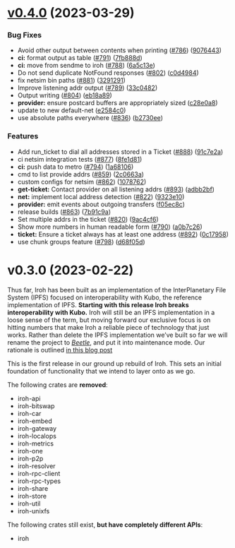 
# [v0.4.0](https://github.com/n0-computer/iroh/compare/v0.3.0...v0.4.0) (2023-03-29)

### Bug Fixes

* Avoid other output between contents when printing ([#786](https://github.com/n0-computer/iroh/issues/786)) ([9076443](https://github.com/n0-computer/iroh/commit/907644345f1e8b6990d7d4cb278ab7c2e1be9e84))
* **ci:** format output as table ([#791](https://github.com/n0-computer/iroh/issues/791)) ([7fb888d](https://github.com/n0-computer/iroh/commit/7fb888d699b3f25b80687cbf5278ea8428009bda))
* **ci:** move from sendme to iroh ([#788](https://github.com/n0-computer/iroh/issues/788)) ([6a5c13e](https://github.com/n0-computer/iroh/commit/6a5c13e31c1a29b39c6b308b1cd7cf4c20f19a52))
* Do not send duplicate NotFound responses ([#802](https://github.com/n0-computer/iroh/issues/802)) ([c0d4984](https://github.com/n0-computer/iroh/commit/c0d4984086f443a216d51073a84ebb734c96a762))
* fix netsim bin paths ([#881](https://github.com/n0-computer/iroh/issues/881)) ([3291291](https://github.com/n0-computer/iroh/commit/3291291991deb3e268e8247f50379a43421b4095))
* Improve listening addr output ([#789](https://github.com/n0-computer/iroh/issues/789)) ([33c0482](https://github.com/n0-computer/iroh/commit/33c0482874d2c65e2ac45e11e22d5ec192608454))
* Output writing ([#804](https://github.com/n0-computer/iroh/issues/804)) ([eb18a89](https://github.com/n0-computer/iroh/commit/eb18a89fa6f2bd4fdbb49ebe0b218869bc793bbc))
* **provider:** ensure postcard buffers are appropriately sized ([c28e0a8](https://github.com/n0-computer/iroh/commit/c28e0a844797e5a21a42cab4a015fd802c30ba46))
* update to new default-net ([e2584c0](https://github.com/n0-computer/iroh/commit/e2584c007b53325e929f7d12b078ed94b9e6bfd0))
* use absolute paths everywhere ([#836](https://github.com/n0-computer/iroh/issues/836)) ([b2730ee](https://github.com/n0-computer/iroh/commit/b2730ee004890a0930d09af7d8fb7dfd483befd0))


### Features

* Add run_ticket to dial all addresses stored in a Ticket ([#888](https://github.com/n0-computer/iroh/issues/888)) ([91c7e2a](https://github.com/n0-computer/iroh/commit/91c7e2aee1f7f4059f3d391725fb49af4410a3eb))
* ci netsim integration tests ([#877](https://github.com/n0-computer/iroh/issues/877)) ([8fe1d81](https://github.com/n0-computer/iroh/commit/8fe1d8157aa68fb5ec981011ed797ac0619050c5))
* **ci:** push data to metro ([#794](https://github.com/n0-computer/iroh/issues/794)) ([1a68106](https://github.com/n0-computer/iroh/commit/1a68106d07c0faf8d6354d6c313247529e8872f6))
* cmd to list provide addrs ([#859](https://github.com/n0-computer/iroh/issues/859)) ([2c0663a](https://github.com/n0-computer/iroh/commit/2c0663a9fcf2f79989e468a0daa79c40974d92ec))
* custom configs for netsim ([#862](https://github.com/n0-computer/iroh/issues/862)) ([1078762](https://github.com/n0-computer/iroh/commit/10787624b00a7df46c42dae60b1a30f1b0ec5d0e))
* **get-ticket:** Contact provider on all listening addrs ([#893](https://github.com/n0-computer/iroh/issues/893)) ([adbb2bf](https://github.com/n0-computer/iroh/commit/adbb2bf1918087191dca8ef0cd403083e9600ea7))
* **net:** implement local address detection ([#822](https://github.com/n0-computer/iroh/issues/822)) ([9323e10](https://github.com/n0-computer/iroh/commit/9323e10c9744ef83bef476d3fc9ec0503776b145))
* **provider:** emit events about outgoing transfers ([f05ec8c](https://github.com/n0-computer/iroh/commit/f05ec8cbde836dda04b90867370ef3793a34e0f4))
* release builds ([#863](https://github.com/n0-computer/iroh/issues/863)) ([7b91c9a](https://github.com/n0-computer/iroh/commit/7b91c9ae4dbd9bda331027b38b6b5c64142eed8a))
* Set multiple addrs in the ticket ([#820](https://github.com/n0-computer/iroh/issues/820)) ([9ac4cf6](https://github.com/n0-computer/iroh/commit/9ac4cf6e770879c8b2ec0dc6666fe531469e68e3))
* Show more numbers in human readable form ([#790](https://github.com/n0-computer/iroh/issues/790)) ([a0b7c26](https://github.com/n0-computer/iroh/commit/a0b7c26e5a4b83ae4413d25065405f54920eecfe))
* **ticket:** Ensure a ticket always has at least one address ([#892](https://github.com/n0-computer/iroh/issues/892)) ([0c17958](https://github.com/n0-computer/iroh/commit/0c17958dbc88e2b2ea81cca49119d541045630ef))
* use chunk groups feature ([#798](https://github.com/n0-computer/iroh/issues/798)) ([d68f05d](https://github.com/n0-computer/iroh/commit/d68f05dc76b8e4b2d60329665e58c3a18edef51d))


# v0.3.0 (2023-02-22)

Thus far, Iroh has been built as an implementation of the InterPlanetary File System (IPFS) focused on interoperability with Kubo, the reference implementation of IPFS. **Starting with this release Iroh  breaks interoperability with Kubo.** Iroh will still be an IPFS implementation in a loose sense of the term, but moving forward our exclusive focus is on hitting numbers that make Iroh a reliable piece of technology that just works. Rather than delete the IPFS implementation we’ve built so far we will rename the project to *[Beetle](https://github.com/n0-computer/beetle)*, and put it into maintenance mode. Our rationale is outlined [in this blog post](https://www.n0.computer/blog/a-new-direction-for-iroh/)

This is the first release in our ground up rebuild of Iroh. This sets an initial foundation of functionality that we intend to layer onto as we go.

The following crates are **removed**:

- iroh-api
- iroh-bitswap
- iroh-car
- iroh-embed
- iroh-gateway
- iroh-localops
- iroh-metrics
- iroh-one
- iroh-p2p
- iroh-resolver
- iroh-rpc-client
- iroh-rpc-types
- iroh-share
- iroh-store
- iroh-util
- iroh-unixfs

The following crates still exist, **but have completely different APIs**:

- iroh

